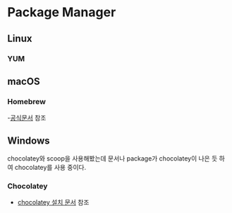 # Package Manager

## Linux

### YUM



## macOS

### Homebrew

-[공식문서](https://brew.sh/index_ko) 참조



## Windows

chocolatey와 scoop을 사용해봤는데 문서나 package가 chocolatey이 나은 듯 하여 chocolatey를 사용 중이다.

### Chocolatey

- [chocolatey 설치 문서](/installation/chocolatey.md#installation) 참조

